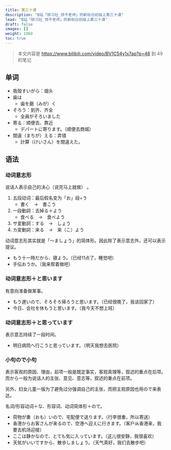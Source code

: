 ```yaml
---
title: 第三十课
description: "B站「研习社_饼干老师」的新标日初级上第三十课"
lead: "B站「研习社_饼干老师」的新标日初级上第三十课"
draft: false
images: []
weight: 1060
toc: true
---
```


> 本文内容是 https://www.bilibili.com/video/BV1C54y1x7ap?p=48 到 49 的笔记

## 单词

- 吸殻すいがら：烟头
- 歯は
  - 歯を磨（みが）く
- そろう：到齐、齐全
  - 全員がそろいました
- 寄る：顺便去、靠近
  - デパートに寄ります。（顺便去商城）
- 間違（まちが）える：弄错
  - 計算（けいさん）を間違えた。

## 语法

### 动词意志形

说话人表示自己的决心（说完马上就做） 。

1. 五段动词：最后假名变为「お」段+う
   - 書く　→　書こう
2. 一段動詞：去掉る＋よう
   - 食べる　→　食べよう
3. サ変動詞：する　→　しょう
4. カ変動詞：来る　→　来（こ）よう

动词意志形其实就是「～ましょう」的简体形。因此除了表示意志外，还可以表示提议。

- もう十一時だから、寝よう。（已经11点了，睡觉吧）
- 手伝おうか。（我来帮着做吧）

### 动词意志形＋と思います

有意向准备做某事。

- もう遅いので、そろそろ帰ろうと思います。（已经很晚了，我该回家了）
- 今日、会社を休もうと思います。（我今天不想上班）

### 动词意志形＋と思っています

表示意志持续了一段时间。

- 明日病院へ行こうと思っています。（明天我想去医院）

### 小句ので小句

表示客观的原因、理由，前项一般是既定事实，客观真理等，叙述的重点在后项。而から一般为说话人的主张、意见、意志等，叙述的重点在前项。

另外，妇女儿童一版为了避免过分强调自己的主张，而把主观原因也用ので来表达。

名词/形容动词＋な、形容词、动词简体形＋ので。

- 荷物が重（おも）いので、宅配便で送ります。（行李很重，所以寄送）
- 香港からお客さんが来るので、空港へ迎えに行きます。（客户从香港来，我要去机场迎接）
- ここは静かなので、とても気に入っています。（这儿很安静，我很喜欢）
- 天気がいいですから、散歩しましょう。（天气真好，我们去散步吧）

